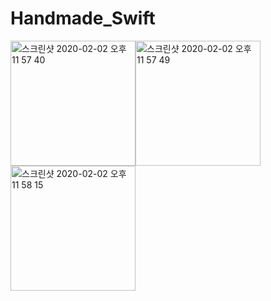# Handmade_Swift

<img width="200" alt="스크린샷 2020-02-02 오후 11 57 40" src="https://user-images.githubusercontent.com/47220628/73610173-efd30e80-4617-11ea-89fa-5fa8856a719e.png"><img width="200" alt="스크린샷 2020-02-02 오후 11 57 49" src="https://user-images.githubusercontent.com/47220628/73610178-f2356880-4617-11ea-949d-c13eedd74bac.png"><img width="200" alt="스크린샷 2020-02-02 오후 11 58 15" src="https://user-images.githubusercontent.com/47220628/73610181-f2cdff00-4617-11ea-92f0-9f0e797fe5b4.png">
